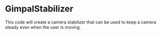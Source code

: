 # GimpalStabilizer
This code will create a camera stabilizer that can be used to keep a camera steady even when the user is moving.

